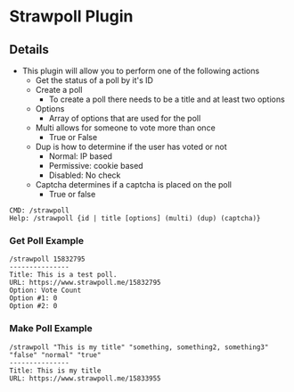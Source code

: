 # Strawpoll Plugin

## Details

* This plugin will allow you to perform one of the following actions
  * Get the status of a poll by it's ID
  * Create a poll
    * To create a poll there needs to be a title and at least two options
  * Options
    * Array of options that are used for the poll
  * Multi allows for someone to vote more than once
    * True or False
  * Dup is how to determine if the user has voted or not
    * Normal: IP based
    * Permissive: cookie based
    * Disabled: No check
  * Captcha determines if a captcha is placed on the poll
    * True or false

```
CMD: /strawpoll
Help: /strawpoll {id | title [options] (multi) (dup) (captcha)}
```

### Get Poll Example

```
/strawpoll 15832795
---------------
Title: This is a test poll.
URL: https://www.strawpoll.me/15832795
Option: Vote Count
Option #1: 0
Option #2: 0
```

### Make Poll Example

```
/strawpoll "This is my title" "something, something2, something3" "false" "normal" "true"
---------------
Title: This is my title
URL: https://www.strawpoll.me/15833955
```